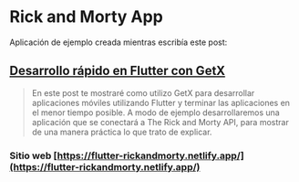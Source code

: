 # Rick and Morty App

Aplicación de ejemplo creada mientras escribía este post: 

## [Desarrollo rápido en Flutter con GetX](https://correaleyval.github.io/blog/2020/03/07/desarrollo-rápido-en-flutter-con-getx/)

> En este post te mostraré como utilizo GetX para desarrollar aplicaciones móviles utilizando Flutter y terminar las aplicaciones en el menor tiempo posible. A modo de ejemplo desarrollaremos una aplicación que se conectará a The Rick and Morty API, para mostrar de una manera práctica lo que trato de explicar.

### Sitio web [https://flutter-rickandmorty.netlify.app/](https://flutter-rickandmorty.netlify.app/)
